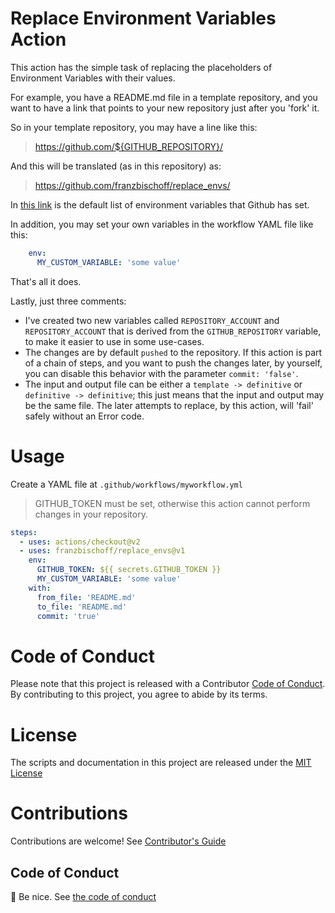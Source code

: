 <!-- badges -->

<!-- end badges -->

# Replace Environment Variables Action

This action has the simple task of replacing the placeholders of Environment Variables with their values.

For example, you have a README.md file in a template repository, and you want to have a link that points to your
new repository just after you 'fork' it.

So in your template repository, you may have a line like this:

> https://github.com/${GITHUB_REPOSITORY}/

And this will be translated (as in this repository) as:

> https://github.com/franzbischoff/replace_envs/

In [this link](https://docs.github.com/en/free-pro-team@latest/actions/reference/environment-variables) is the default 
list of environment variables that Github has set.

In addition, you may set your own variables in the workflow YAML file like this:

```yaml
    env:
      MY_CUSTOM_VARIABLE: 'some value'
```

That's all it does.

Lastly, just three comments:

- I've created two new variables called `REPOSITORY_ACCOUNT` and `REPOSITORY_ACCOUNT` that is derived from the
 `GITHUB_REPOSITORY` variable, to make it easier to use in some use-cases.
- The changes are by default `pushed` to the repository. If this action is part of a chain of steps, and you want to 
push the changes later, by yourself, you can disable this behavior with the parameter `commit: 'false'`.
- The input and output file can be either a `template -> definitive` or `definitive -> definitive`; this just means that
 the input and output may be the same file. The later attempts to replace, by this action, will 'fail' safely without an
  Error code.

# Usage

Create a YAML file at `.github/workflows/myworkflow.yml`
> GITHUB_TOKEN must be set, otherwise this action cannot perform changes in your repository.

```yaml
steps:
  - uses: actions/checkout@v2
  - uses: franzbischoff/replace_envs@v1
    env:
      GITHUB_TOKEN: ${{ secrets.GITHUB_TOKEN }}
      MY_CUSTOM_VARIABLE: 'some value'
    with:
      from_file: 'README.md'
      to_file: 'README.md'
      commit: 'true'
```

# Code of Conduct
Please note that this project is released with a Contributor [Code of Conduct](CODE_OF_CONDUCT.md). By contributing to
 this project, you agree to abide by its terms.

# License
The scripts and documentation in this project are released under the [MIT License](LICENSE)

# Contributions
Contributions are welcome!  See [Contributor's Guide](CONTRIBUTING.md)

## Code of Conduct
:wave: Be nice. See [the code of conduct](CODE_OF_CONDUCT.md)
